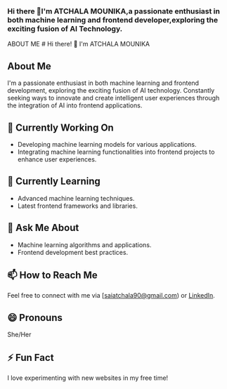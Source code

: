 ### Hi there 👋I'm ATCHALA MOUNIKA,a passionate enthusiast in both machine learning and frontend developer,exploring the exciting fusion of AI Technology.

ABOUT ME
    # Hi there! 👋 I'm ATCHALA MOUNIKA

## About Me

I'm a passionate enthusiast in both machine learning and frontend development, exploring the exciting fusion of AI technology. Constantly seeking ways to innovate and create intelligent user experiences through the integration of AI into frontend applications.

## 🔭 Currently Working On

- Developing machine learning models for various applications.
- Integrating machine learning functionalities into frontend projects to enhance user experiences.

## 🌱 Currently Learning

- Advanced machine learning techniques.
- Latest frontend frameworks and libraries.

## 💬 Ask Me About

- Machine learning algorithms and applications.
- Frontend development best practices.

## 📫 How to Reach Me

Feel free to connect with me via [saiatchala90@gmail.com) or [LinkedIn](https://www.linkedin.com/in/mounika-atchala-3a02a5289?utm_source=share&utm_campaign=share_via&utm_content=profile&utm_medium=android_app).

## 😄 Pronouns

She/Her

## ⚡ Fun Fact

I love experimenting with new websites in my free time!


<!--
**Mouni-atchala/Mouni-atchala** is a ✨ _special_ ✨ repository because its `README.md` (this file) appears on your GitHub profile.

Here are some ideas to get you started:

- 🔭 I’m currently working on ...
- 🌱 I’m currently learning ...
- 👯 I’m looking to collaborate on ...
- 🤔 I’m looking for help with ...
- 💬 Ask me about ...
- 📫 How to reach me: ...
- 😄 Pronouns: ...
- ⚡ Fun fact: ...
-->
